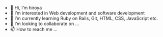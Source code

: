 - 👋 Hi, I’m hiroya
- 👀 I’m interested in Web development and software development
- 🌱 I’m currently learning Ruby on Rails, Git, HTML, CSS, JavaScript etc.
- 💞️ I’m looking to collaborate on ...
- 📫 How to reach me ...


